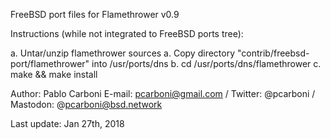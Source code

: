 FreeBSD port files for Flamethrower v0.9

Instructions (while not integrated to FreeBSD ports tree):

a. Untar/unzip flamethrower sources
a. Copy directory "contrib/freebsd-port/flamethrower" into /usr/ports/dns
b. cd /usr/ports/dns/flamethrower
c. make && make install

Author: Pablo Carboni
E-mail: pcarboni@gmail.com / Twitter: @pcarboni / Mastodon: @pcarboni@bsd.network

Last update: Jan 27th, 2018
